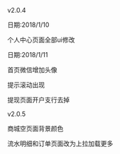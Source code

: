 v2.0.4

日期:2018/1/10

个人中心页面全部ui修改

日期:2018/1/11

首页微信增加头像

提示滚动出现

提现页面开户支行去掉

v2.0.5

商城空页面背景颜色

流水明细和订单页面改为上拉加载更多
